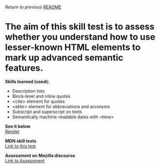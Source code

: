 <p><i>Return to previous</i> <a href="https://github.com/alexandre-j-dev/MDN-Mozilla-Developer-Network/blob/HTML/Test%20your%20skills:%20Links/README.https://github.com/alexandre-j-dev/MDN-Mozilla-Developer-Network/blob/HTML/Test%20your%20skills:%20Advanced%20HTML%20text/README.md"> README</a></p>

<h1> The aim of this skill test is to assess whether you understand how to use lesser-known HTML elements to mark up advanced semantic features. </h1> 

<strong>Skills learned (used):</strong>
<ul>  
<li>Description lists</li>
<li>Block-level and inline quotes</li>
<li>&lt;cite&gt; element for quotes</li>
<li>&lt;abbr&gt; element for abbreviations and acronyms</li>  
<li>Subscript and superscript on texts</li>
<li>Semantically machine-readable dates with &lt;time&gt;</li>
</ul>

<strong>See it below</strong><br>
<a href="https://htmlpreview.github.io/?https://github.com/alexandre-j-dev/MDN-Mozilla-Developer-Network/blob/HTML/Test%20your%20skills:%20Advanced%20HTML%20text/advanced_text.html"> Render </a><br>

<strong>MDN skill tests</strong><br>
<a href="https://developer.mozilla.org/en-US/docs/Learn/HTML/Introduction_to_HTML/Test_your_skills:_Advanced_HTML_text"> Link to this test </a>

<strong>Assessment on Mozilla discourse</strong><br>
<a href="https://discourse.mozilla.org/t/assessment-wanted-for-html-advanced-text-skill-test-1/106611">Link to Assessment </a>
